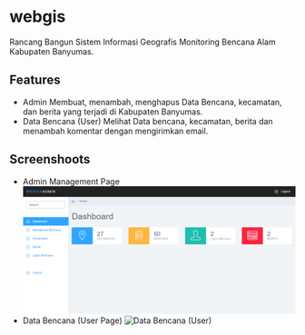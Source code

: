 
# webgis

Rancang Bangun Sistem Informasi Geografis Monitoring Bencana Alam Kabupaten Banyumas.

## Features
- Admin
 Membuat, menambah, menghapus Data Bencana, kecamatan, dan berita yang terjadi di Kabupaten Banyumas.
- Data Bencana (User)
Melihat Data bencana, kecamatan, berita dan menambah komentar dengan mengirimkan email.

## Screenshoots
- Admin Management Page
![Admin](https://github.com/Sellselaaa/webgis/blob/main/screencapture-localhost-webgis-admin-2022-10-31-21_12_10.png)
- Data Bencana (User Page)
![Data Bencana (User)](https://github.com/Sellselaaa/webgis/blob/main/screencapture-localhost-webgis-databencana-2022-10-31-21_11_17.png)